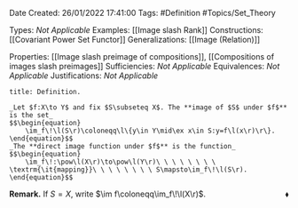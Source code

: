 <div class="topSpace"></div>

Date Created: 26/01/2022 17:41:00
Tags: #Definition #Topics/Set_Theory

Types: _Not Applicable_
Examples: [[Image slash Rank]]
Constructions: [[Covariant Power Set Functor]]
Generalizations: [[Image (Relation)]]

Properties: [[Image slash preimage of compositions]], [[Compositions of images slash preimages]]
Sufficiencies: _Not Applicable_
Equivalences: _Not Applicable_
Justifications: _Not Applicable_

``` ad-Definition
title: Definition.

_Let $f:X\to Y$ and fix $S\subseteq X$. The **image of $S$ under $f$** is the set_
$$\begin{equation}
    \im_f\!\l(S\r)\coloneqq\l\{y\in Y\mid\ex x\in S:y=f\l(x\r)\r\}.
\end{equation}$$
_The **direct image function under $f$** is the function_
$$\begin{equation}
    \im_f\!:\pow\l(X\r)\to\pow\l(Y\r)\ \ \ \ \ \ \ \ \textrm{\it{mapping}}\ \ \ \ \ \ \ \ S\mapsto\im_f\!\l(S\r).
\end{equation}$$

```

**Remark.** If $S=X$, write $\im f\coloneqq\im_f\!\l(X\r)$.<span style="float:right;">$\blacklozenge$</span>
